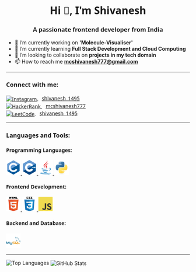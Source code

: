 <h1 align="center" style="font-family: 'Segoe UI', Tahoma, Geneva, Verdana, sans-serif;">Hi 👋, I'm Shivanesh</h1>
<h3 align="center" style="font-family: 'Segoe UI', Tahoma, Geneva, Verdana, sans-serif;">A passionate frontend developer from India</h3>

- 🔭 I’m currently working on **'Molecule-Visualiser'**
- 🌱 I’m currently learning **Full Stack Development and Cloud Computing**
- 👯 I’m looking to collaborate on **projects in my tech domain**
- 📫 How to reach me **mcshivanesh777@gmail.com**

---

<h3 align="left" style="font-family: 'Segoe UI', Tahoma, Geneva, Verdana, sans-serif;">Connect with me:</h3>
<p align="left" style="font-family: 'Segoe UI', Tahoma, Geneva, Verdana, sans-serif;">
  <a href="https://instagram.com/shivanesh_1495" target="blank">
    <img align="center" src="https://raw.githubusercontent.com/rahuldkjain/github-profile-readme-generator/master/src/images/icons/Social/instagram.svg" alt="Instagram" height="30" width="40" />
    <span style="margin-left: 10px;">shivanesh_1495</span>
  </a>
  <br />
  <a href="https://www.hackerrank.com/mcshivanesh777" target="blank">
    <img align="center" src="https://raw.githubusercontent.com/rahuldkjain/github-profile-readme-generator/master/src/images/icons/Social/hackerrank.svg" alt="HackerRank" height="30" width="40" />
    <span style="margin-left: 10px;">mcshivanesh777</span>
  </a>
  <br />
  <a href="https://www.leetcode.com/shivanesh_1495" target="blank">
    <img align="center" src="https://raw.githubusercontent.com/rahuldkjain/github-profile-readme-generator/master/src/images/icons/Social/leet-code.svg" alt="LeetCode" height="30" width="40" />
    <span style="margin-left: 10px;">shivanesh_1495</span>
  </a>
</p>

---

<h3 align="left" style="font-family: 'Segoe UI', Tahoma, Geneva, Verdana, sans-serif;">Languages and Tools:</h3>
<h4 style="font-family: 'Segoe UI', Tahoma, Geneva, Verdana, sans-serif;">Programming Languages:</h4>
<p align="left">
  <a href="https://www.cprogramming.com/" target="_blank" rel="noreferrer">
    <img src="https://raw.githubusercontent.com/devicons/devicon/master/icons/c/c-original.svg" alt="C" width="40" height="40" />
  </a>
  <a href="https://www.w3schools.com/cpp/" target="_blank" rel="noreferrer">
    <img src="https://raw.githubusercontent.com/devicons/devicon/master/icons/cplusplus/cplusplus-original.svg" alt="C++" width="40" height="40" />
  </a>
  <a href="https://www.java.com" target="_blank" rel="noreferrer">
    <img src="https://raw.githubusercontent.com/devicons/devicon/master/icons/java/java-original.svg" alt="Java" width="40" height="40" />
  </a>
  <a href="https://www.python.org" target="_blank" rel="noreferrer">
    <img src="https://raw.githubusercontent.com/devicons/devicon/master/icons/python/python-original.svg" alt="Python" width="40" height="40" />
  </a>
</p>

<h4 style="font-family: 'Segoe UI', Tahoma, Geneva, Verdana, sans-serif;">Frontend Development:</h4>
<p align="left">
  <a href="https://www.w3.org/html/" target="_blank" rel="noreferrer">
    <img src="https://raw.githubusercontent.com/devicons/devicon/master/icons/html5/html5-original-wordmark.svg" alt="HTML5" width="40" height="40" />
  </a>
  <a href="https://www.w3schools.com/css/" target="_blank" rel="noreferrer">
    <img src="https://raw.githubusercontent.com/devicons/devicon/master/icons/css3/css3-original-wordmark.svg" alt="CSS3" width="40" height="40" />
  </a>
  <a href="https://developer.mozilla.org/en-US/docs/Web/JavaScript" target="_blank" rel="noreferrer">
    <img src="https://raw.githubusercontent.com/devicons/devicon/master/icons/javascript/javascript-original.svg" alt="JavaScript" width="40" height="40" />
  </a>
</p>

<h4 style="font-family: 'Segoe UI', Tahoma, Geneva, Verdana, sans-serif;">Backend and Database:</h4>
<p align="left">
  <a href="https://www.mysql.com/" target="_blank" rel="noreferrer">
    <img src="https://raw.githubusercontent.com/devicons/devicon/master/icons/mysql/mysql-original-wordmark.svg" alt="MySQL" width="40" height="40" />
  </a>
</p>

---

<p>
  <img align="left" src="https://github-readme-stats.vercel.app/api/top-langs?username=shivanesh1495&show_icons=true&locale=en&layout=compact" alt="Top Languages" />
</p>
<p>&nbsp;<img align="center" src="https://github-readme-stats.vercel.app/api?username=shivanesh1495&show_icons=true&locale=en" alt="GitHub Stats" /></p>
